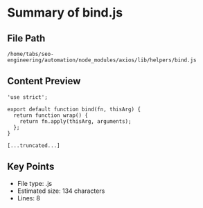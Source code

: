 # Summary of bind.js
  
## File Path
`/home/tabs/seo-engineering/automation/node_modules/axios/lib/helpers/bind.js`

## Content Preview
```
'use strict';

export default function bind(fn, thisArg) {
  return function wrap() {
    return fn.apply(thisArg, arguments);
  };
}

[...truncated...]
```

## Key Points
- File type: .js
- Estimated size: 134 characters
- Lines: 8
